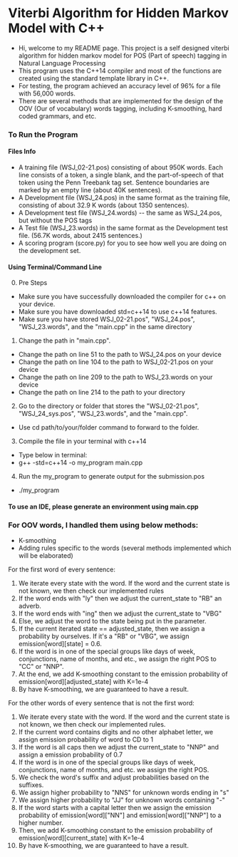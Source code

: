 # Viterbi Algorithm for Hidden Markov Model with C++
- Hi, welcome to my README page. This project is a self designed viterbi algorithm for hidden markov model for POS (Part of speech) tagging in Natural Language Processing
- This program uses the C++14 compiler and most of the functions are created using the standard template library in C++.
- For testing, the program achieved an accuracy level of 96% for a file with 56,000 words.
- There are several methods that are implemented for the design of the OOV (Our of vocabulary) words tagging, including K-smoothing, hard coded grammars, and etc.

### To Run the Program

#### Files Info
- A training file (WSJ_02-21.pos) consisting of about 950K words. Each line consists of a token, a single blank, and the part-of-speech of that token using the Penn Treebank tag set. Sentence boundaries are marked by an empty line (about 40K sentences).
- A Development file (WSJ_24.pos) in the same format as the training file, consisting of about 32.9 K words (about 1350 sentences).
- A Development test file (WSJ_24.words) -- the same as WSJ_24.pos, but without the POS tags
- A Test file (WSJ_23.words) in the same format as the Development test file. (56.7K words, about 2415 sentences.)
- A scoring program (score.py) for you to see how well you are doing on the development set.

#### Using Terminal/Command Line
0. Pre Steps
- Make sure you have successfully downloaded the compiler for c++ on your device. 
- Make sure you have downloaded std=c++14 to use c++14 features.
- Make sure you have stored WSJ_02-21.pos", "WSJ_24.pos", "WSJ_23.words", and the "main.cpp" in the same directory 

1. Change the path in "main.cpp".
- Change the path on line 51 to the path to WSJ_24.pos on your device
- Change the path on line 104 to the path to WSJ_02-21.pos on your device
- Change the path on line 209 to the path to WSJ_23.words on your device
- Change the path on line 214 to the path to your directory

2. Go to the directory or folder that stores the "WSJ_02-21.pos", "WSJ_24_sys.pos", "WSJ_23.words", and the "main.cpp".
- Use cd path/to/your/folder command to forward to the folder.

3. Compile the file in your terminal with c++14
- Type below in terminal: 
- g++ -std=c++14 -o my_program main.cpp

4. Run the my_program to generate output for the submission.pos
- ./my_program

#### To use an IDE, please generate an environment using main.cpp

### For OOV words, I handled them using below methods:
- K-smoothing
- Adding rules specific to the words (several methods implemented which will be elaborated)

For the first word of every sentence:
1. We iterate every state with the word. If the word and the current state is not known, we then check our implemented rules
2. If the word ends with "ly" then we adjust the current_state to "RB" an adverb.
3. If the word ends with "ing" then we adjust the current_state to "VBG"
4. Else, we adjust the word to the state being put in the parameter.
5. If the current iterated state == adjusted_state, then we assign a probability by ourselves. If it's a "RB" or "VBG", we assign emission[word][state] = 0.6. 
6. If the word is in one of the special groups like days of week, conjunctions, name of months, and etc., we assign the right POS to "CC" or "NNP".
7. At the end, we add K-smoothing constant to the emission probability of emission[word][adjusted_state] with K=1e-4
8. By have K-smoothing, we are guaranteed to have a result.

For the other words of every sentence that is not the first word:
1. We iterate every state with the word. If the word and the current state is not known, we then check our implemented rules.
2. If the current word contains digits and no other alphabet letter, we assign emission probability of word to CD to 1
3. If the word is all caps then we adjust the current_state to "NNP" and assign a emission probability of 0.7
4. If the word is in one of the special groups like days of week, conjunctions, name of months, and etc. we assign the right POS.
5. We check the word's suffix and adjust probabilities based on the suffixes. 
6. We assign higher probability to "NNS" for unknown words ending in "s"
7. We assign higher probability to "JJ" for unknown words containing "-" 
8. If the word starts with a capital letter then we assign the emission probability of emission[word]["NN"] and emission[word]["NNP"] to a higher number.
9. Then, we add K-smoothing constant to the emission probability of emission[word][current_state] with K=1e-4
10. By have K-smoothing, we are guaranteed to have a result.
